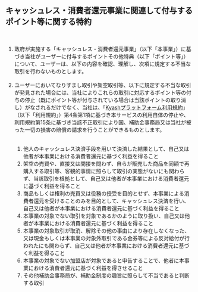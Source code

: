 <div class="container ">

<h2>キャッシュレス・消費者還元事業に関連して付与するポイント等に関する特約</h2>
<br>

<ol>
<li> 政府が実施する「キャッシュレス・消費者還元事業」（以下「本事業」）に基づき当社がユーザーに付与するポイントその他特典（以下「ポイント等」）について、ユーザーは、以下の内容を確認、理解し、次項に規定する不当な取引を行わないものとします。</li>
<br>
<li> ユーザーにおいてなりすまし取引や架空取引等、以下に規定する不当な取引が発見された場合には、当社によりこれらの取引に対応するポイント等の付与の停止（既にポイント等が付与されている場合は当該ポイントの取り消し）がなされるだけでなく、当社は、「<a href="/app/tos/">Kyashプラットフォーム利用規約</a>」（以下「利用規約」）第4条第1項に基づき本サービスの利用自体の停止や、利用規約第15条に基づき当該不正取引により国、補助金事務局又は当社が被った一切の損害の賠償の請求を行うことができるものとします。</li>
<br>
<ol>
<li> 他人のキャッシュレス決済手段を用いて決済した結果として、自己又は他者が本事業における消費者還元に基づく利益を得ること</li>
<li> 架空の売買や、直接又は間接を問わず、自らが販売した商品を同額で再購入する取引等、客観的事情に照らして取引の実態がないにも関わらず、当該取引を根拠として、自己又は他者が本事業における消費者還元に基づく利益を得ること</li>
<li> 商品もしくは権利の売買又は役務の授受を目的とせず、本事業による消費者還元を受けることのみを目的として、キャッシュレス決済を行い、自己又は他者が本事業における消費者還元に基づく利益を得ること</li>
<li> 本事業の対象でない取引を対象であるかのように取り扱い、自己又は他者が本事業における消費者還元に基づく利益を得ること</li>
<li> 本事業の対象取引が取消、解除その他の事由により存在しなくなった、又は現金もしくは本事業の対象外取引である金券等による反対給付が行われたにも関わらず、自己又は他者が本事業における消費者還元に基づく利益を得ること</li>
<li> 本事業の対象でない加盟店が対象であると申告することで、他者に本事業における消費者還元に基づく利益を得させること</li>
<li> その他補助金事務局が、補助金制度の趣旨に照らして不当であると判断する取引</li>
</ol>
</ol>
</div>
